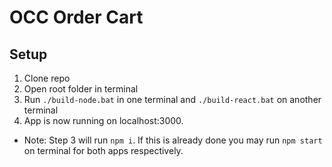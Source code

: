 # OCC Order Cart
## Setup
1. Clone repo
2. Open root folder in terminal
3. Run `./build-node.bat` in one terminal and `./build-react.bat` on another terminal
4. App is now running on localhost:3000. 
- Note: Step 3 will run `npm i`. If this is already done you may run `npm start` on terminal for both apps respectively. 
